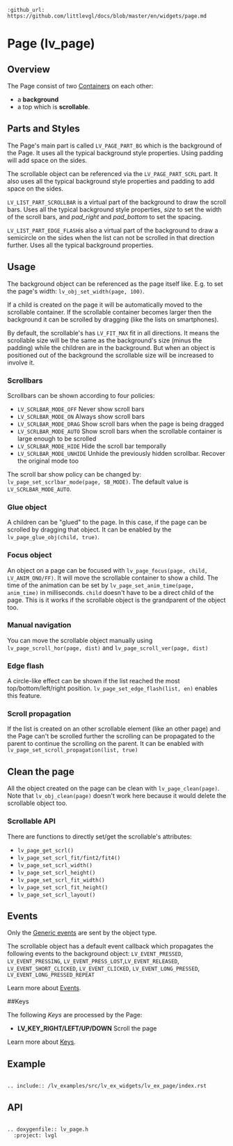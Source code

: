 ```eval_rst
:github_url: https://github.com/littlevgl/docs/blob/master/en/widgets/page.md
```
# Page (lv_page)

## Overview

The Page consist of two [Containers](/widgets/cont) on each other: 
- a **background**
- a top which is **scrollable**. 

## Parts and Styles

The Page's main part is called `LV_PAGE_PART_BG` which is the background of the Page. It uses all the typical background style properties. Using padding will add space on the sides.

The scrollable object can be referenced via the `LV_PAGE_PART_SCRL` part. It also uses all the typical background style properties and padding to add space on the sides.


`LV_LIST_PART_SCROLLBAR` is a virtual part of the background to draw the scroll bars. Uses all the typical background style properties, *size* to set the width of the scroll bars, and *pad_right* and *pad_bottom* to set the spacing.

`LV_LIST_PART_EDGE_FLASH`is also a virtual part of the background to draw a semicircle on the sides when the list can not be scrolled in that direction further. Uses all the typical background properties.

## Usage

The background object can be referenced as the page itself like. E.g. to set the page's width: `lv_obj_set_width(page, 100)`.

If a child is created on the page it will be automatically moved to the scrollable container. 
If the scrollable container becomes larger then the background it can be scrolled by dragging (like the lists on smartphones).

By default, the scrollable's has `LV_FIT_MAX` fit in all directions. 
It means the scrollable size will be the same as the background's size (minus the padding) while the children are in the background. 
But when an object is positioned out of the background the scrollable size will be increased to involve it.
  
### Scrollbars
 
Scrollbars can be shown according to four policies:
- `LV_SCRLBAR_MODE_OFF` Never show scroll bars
- `LV_SCRLBAR_MODE_ON` Always show scroll bars
- `LV_SCRLBAR_MODE_DRAG` Show scroll bars when the page is being dragged
- `LV_SCRLBAR_MODE_AUTO` Show scroll bars when the scrollable container is large enough to be scrolled
- `LV_SCRLBAR_MODE_HIDE` Hide the scroll bar temporally
- `LV_SCRLBAR_MODE_UNHIDE`  Unhide the previously hidden scrollbar. Recover the original mode too

The scroll bar show policy can be changed by: `lv_page_set_scrlbar_mode(page, SB_MODE)`. The default value is `LV_SCRLBAR_MODE_AUTO`.


### Glue object
A children can be "glued" to the page. In this case, if the page can be scrolled by dragging that object. 
It can be enabled by the `lv_page_glue_obj(child, true)`.

### Focus object
An object on a page can be focused with `lv_page_focus(page, child, LV_ANIM_ONO/FF)`.
It will move the scrollable container to show a child. The time of the animation can be set by `lv_page_set_anim_time(page, anim_time)` in milliseconds.
`child` doesn't have to be a direct child of the page. This is it works if the scrollable object is the grandparent of the object too.

### Manual navigation
You can move the scrollable object manually using `lv_page_scroll_hor(page, dist)` and `lv_page_scroll_ver(page, dist)`

### Edge flash
A circle-like effect can be shown if the list reached the most top/bottom/left/right position. `lv_page_set_edge_flash(list, en)` enables this feature.

### Scroll propagation

If the list is created on an other scrollable element (like an other page) and the Page can't be scrolled further the scrolling can be propagated to the parent to continue the scrolling on the parent. 
It can be enabled with `lv_page_set_scroll_propagation(list, true)`

## Clean the page
All the object created on the page can be clean with `lv_page_clean(page)`. Note that `lv_obj_clean(page)` doesn't work here because it would delete the scrollable object too.

### Scrollable API
There are functions to directly set/get the scrollable's attributes: 
- `lv_page_get_scrl()`
- `lv_page_set_scrl_fit/fint2/fit4()`
- `lv_page_set_scrl_width()`
- `lv_page_set_scrl_height()`
- `lv_page_set_scrl_fit_width()`
- `lv_page_set_scrl_fit_height()`
- `lv_page_set_scrl_layout()`

## Events
Only the [Generic events](/overview/event.html#generic-events) are sent by the object type.

The scrollable object has a default event callback which propagates the following events to the background object:
`LV_EVENT_PRESSED`, `LV_EVENT_PRESSING`, `LV_EVENT_PRESS_LOST`,`LV_EVENT_RELEASED`, `LV_EVENT_SHORT_CLICKED`, `LV_EVENT_CLICKED`, `LV_EVENT_LONG_PRESSED`, `LV_EVENT_LONG_PRESSED_REPEAT` 

Learn more about [Events](/overview/event).

##Keys

The following *Keys* are processed by the Page:
- **LV_KEY_RIGHT/LEFT/UP/DOWN** Scroll the page

Learn more about [Keys](/overview/indev).

## Example

```eval_rst

.. include:: /lv_examples/src/lv_ex_widgets/lv_ex_page/index.rst

```

## API 

```eval_rst

.. doxygenfile:: lv_page.h
  :project: lvgl
        
```
